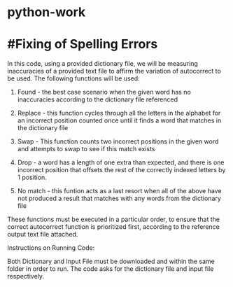 # python-work

# #Fixing of Spelling Errors

In this code, using a provided dictionary file, we will be measuring inaccuracies of a provided text file to affirm the variation of autocorrect to be used. The following functions will be used:
1. Found - the best case scenario when the given word has no inaccuracies according to the dictionary file referenced 

2. Replace - this function cycles through all the letters in the alphabet for an incorrect position counted once until it finds a word that matches in the dictionary file

3. Swap - This function counts two incorrect positions in the given word and attempts to swap to see if this match exists

4. Drop - a word has a length of one extra than expected, and there is one incorrect position that offsets the rest of the correctly indexed letters by 1 position. 

5. No match - this funtion acts as a last resort when all of the above have not produced a result that matches with any words from the dictionary file


These functions must be executed in a particular order, to ensure that the correct autocorrect function is prioritized first, according to the reference output text file attached. 


Instructions on Running Code:

Both Dictionary and Input File must be downloaded and within the same folder in order to run. 
The code asks for the dictionary file and input file respectively.

